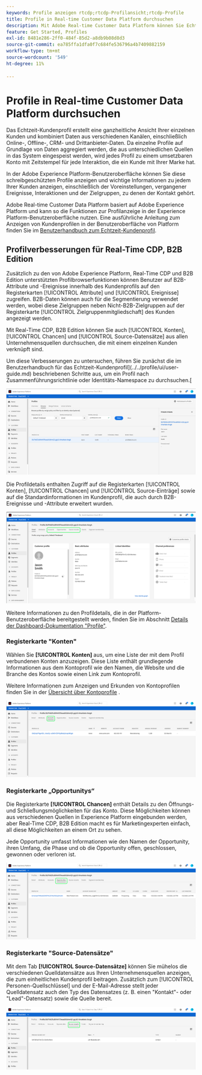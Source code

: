 ```yaml
---
keywords: Profile anzeigen rtcdp;rtcdp-Profilansicht;rtcdp-Profile
title: Profile in Real-time Customer Data Platform durchsuchen
description: Mit Adobe Real-time Customer Data Platform können Sie Echtzeit-Kundenprofildaten über die Adobe Experience Platform-Benutzeroberfläche durchsuchen.
feature: Get Started, Profiles
exl-id: 8481e286-2ff0-484f-85d2-a8db9b08d8d3
source-git-commit: ea785ffa1dfa0f7c684fe536796a4b7409882159
workflow-type: tm+mt
source-wordcount: '549'
ht-degree: 11%

---
```



# Profile in Real-time Customer Data Platform durchsuchen

Das Echtzeit-Kundenprofil erstellt eine ganzheitliche Ansicht Ihrer einzelnen Kunden und kombiniert Daten aus verschiedenen Kanälen, einschließlich Online-, Offline-, CRM- und Drittanbieter-Daten. Da einzelne Profile auf Grundlage von Daten aggregiert werden, die aus unterschiedlichen Quellen in das System eingespeist werden, wird jedes Profil zu einem umsetzbaren Konto mit Zeitstempel für jede Interaktion, die ein Kunde mit Ihrer Marke hat.

In der Adobe Experience Platform-Benutzeroberfläche können Sie diese schreibgeschützten Profile anzeigen und wichtige Informationen zu jedem Ihrer Kunden anzeigen, einschließlich der Voreinstellungen, vergangener Ereignisse, Interaktionen und der Zielgruppen, zu denen der Kontakt gehört.

Adobe Real-time Customer Data Platform basiert auf Adobe Experience Platform und kann so die Funktionen zur Profilanzeige in der Experience Platform-Benutzeroberfläche nutzen. Eine ausführliche Anleitung zum Anzeigen von Kundenprofilen in der Benutzeroberfläche von Platform finden Sie im [Benutzerhandbuch zum Echtzeit-Kundenprofil](../../profile/ui/user-guide.md).

## Profilverbesserungen für Real-Time CDP, B2B Edition

Zusätzlich zu den von Adobe Experience Platform, Real-Time CDP und B2B Edition unterstützten Profilbrowserfunktionen können Benutzer auf B2B-Attribute und -Ereignisse innerhalb des Kundenprofils auf den Registerkarten [!UICONTROL Attribute] und [!UICONTROL Ereignisse] zugreifen. B2B-Daten können auch für die Segmentierung verwendet werden, wobei diese Zielgruppen neben Nicht-B2B-Zielgruppen auf der Registerkarte [!UICONTROL Zielgruppenmitgliedschaft] des Kunden angezeigt werden.

Mit Real-Time CDP, B2B Edition können Sie auch [!UICONTROL Konten], [!UICONTROL Chancen] und [!UICONTROL Source-Datensätze] aus allen Unternehmensquellen durchsuchen, die mit einem einzelnen Kunden verknüpft sind.

Um diese Verbesserungen zu untersuchen, führen Sie zunächst die im Benutzerhandbuch für das Echtzeit-Kundenprofil](../../profile/ui/user-guide.md) beschriebenen Schritte aus, um ein Profil nach Zusammenführungsrichtlinie oder Identitäts-Namespace zu durchsuchen.[

![](images/b2b-browse-profile.png)

Die Profildetails enthalten Zugriff auf die Registerkarten [!UICONTROL Konten], [!UICONTROL Chancen] und [!UICONTROL Source-Einträge] sowie auf die Standardinformationen im Kundenprofil, die auch durch B2B-Ereignisse und -Attribute erweitert wurden.

![](images/b2b-profile-detail.png)

Weitere Informationen zu den Profildetails, die in der Platform-Benutzeroberfläche bereitgestellt werden, finden Sie im Abschnitt [Details der Dashboard-Dokumentation &quot;Profile&quot;](../../dashboards/guides/profiles.md#browse-profiles).

### Registerkarte &quot;Konten&quot;

Wählen Sie **[!UICONTROL Konten]** aus, um eine Liste der mit dem Profil verbundenen Konten anzuzeigen. Diese Liste enthält grundlegende Informationen aus dem Kontoprofil wie den Namen, die Website und die Branche des Kontos sowie einen Link zum Kontoprofil.

Weitere Informationen zum Anzeigen und Erkunden von Kontoprofilen finden Sie in der [Übersicht über Kontoprofile](../accounts/account-profile-overview.md) .

![](images/b2b-profile-accounts.png)

### Registerkarte „Opportunitys“

Die Registerkarte **[!UICONTROL Chancen]** enthält Details zu den Öffnungs- und Schließungsmöglichkeiten für das Konto. Diese Möglichkeiten können aus verschiedenen Quellen in Experience Platform eingebunden werden, aber Real-Time CDP, B2B Edition macht es für Marketingexperten einfach, all diese Möglichkeiten an einem Ort zu sehen.

Jede Opportunity umfasst Informationen wie den Namen der Opportunity, ihren Umfang, die Phase und ob die Opportunity offen, geschlossen, gewonnen oder verloren ist.

![](images/b2b-profile-opportunities.png)

### Registerkarte &quot;Source-Datensätze&quot;

Mit dem Tab **[!UICONTROL Source-Datensätze]** können Sie mühelos die verschiedenen Quelldatensätze aus Ihren Unternehmensquellen anzeigen, die zum einheitlichen Kundenprofil beitragen. Zusätzlich zum [!UICONTROL Personen-Quellschlüssel] und der E-Mail-Adresse stellt jeder Quelldatensatz auch den Typ des Datensatzes (z. B. einen &quot;Kontakt&quot;- oder &quot;Lead&quot;-Datensatz) sowie die Quelle bereit.

![](images/b2b-profile-source-records.png)
